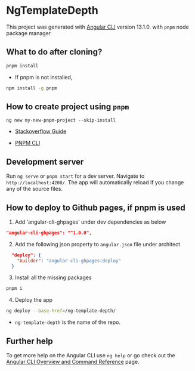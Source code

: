 # NgTemplateDepth

This project was generated with [Angular CLI](https://github.com/angular/angular-cli) version 13.1.0. with `pnpm` node package manager

## What to do after cloning?

```bash
pnpm install
```
  - If pnpm is not installed,

```bash
npm install -g pnpm
```

## How to create project using `pnpm`

```
ng new my-new-pnpm-project --skip-install
```

* [Stackoverflow Guide](https://stackoverflow.com/questions/52948906/how-do-i-use-pnpm-in-my-angular-project-to-manage-packages)

* [PNPM CLI](https://pnpm.io/pnpm-cli)

## Development server

Run `ng serve` or `pnpm start` for a dev server. Navigate to `http://localhost:4200/`. The app will automatically reload if you change any of the source files.

## How to deploy to Github pages, if pnpm is used

1. Add 'angular-cli-ghpages' under dev dependencies as below

```json
"angular-cli-ghpages": "^1.0.0",
```
2. Add the following json property to `angular.json` file under architect

```json
  "deploy": {
    "builder": "angular-cli-ghpages:deploy"
  }
```

3. Install all the missing packages

```bash
pnpm i
```

4. Deploy the app

```bash
ng deploy --base-href=/ng-template-depth/
```

* `ng-template-depth` is the name of the repo.

## Further help

To get more help on the Angular CLI use `ng help` or go check out the [Angular CLI Overview and Command Reference](https://angular.io/cli) page.
